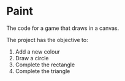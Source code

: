 # Paint
The code for a game that draws in a canvas.

The project has the objective to:

1. Add a new colour
2. Draw a circle
3. Complete the rectangle
4. Complete the triangle
